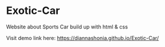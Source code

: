 # Exotic-Car

 Website about Sports Car build up with html & css
 
 Visit demo link here: https://diannashonia.github.io/Exotic-Car/
